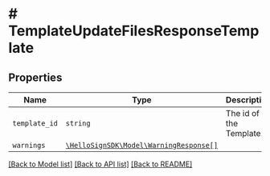 # # TemplateUpdateFilesResponseTemplate



## Properties

Name | Type | Description | Notes
------------ | ------------- | ------------- | -------------
| `template_id` | ```string``` |  The id of the Template.  |  |
| `warnings` | [```\HelloSignSDK\Model\WarningResponse[]```](WarningResponse.md) |    |  |

[[Back to Model list]](../../README.md#models) [[Back to API list]](../../README.md#endpoints) [[Back to README]](../../README.md)
